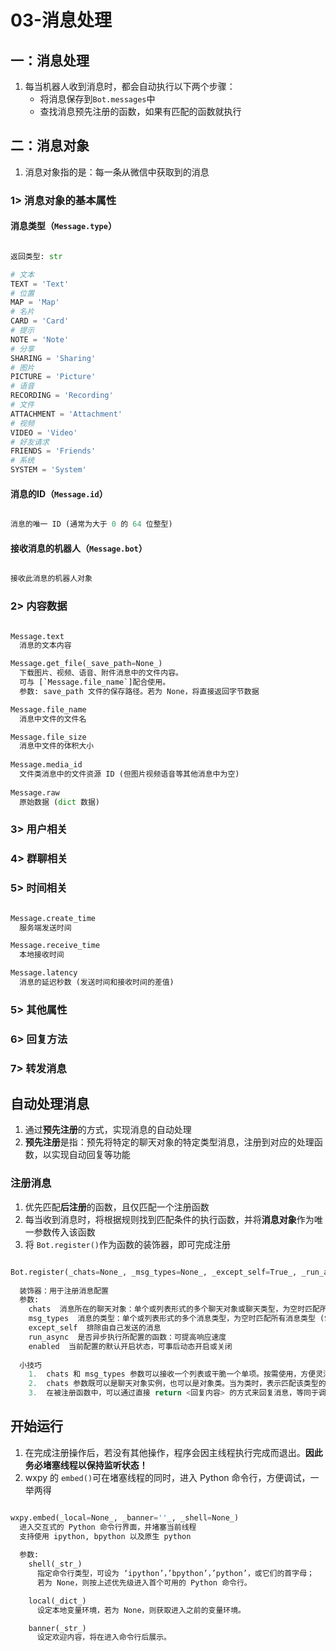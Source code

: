 # 03-消息处理


## 一：消息处理

1. 每当机器人收到消息时，都会自动执行以下两个步骤：
    + 将消息保存到`Bot.messages`中
    + 查找消息预先注册的函数，如果有匹配的函数就执行


## 二：消息对象

1. 消息对象指的是：每一条从微信中获取到的消息

### 1> 消息对象的基本属性

#### 消息类型（`Message.type`）
```python

返回类型: str

# 文本
TEXT = 'Text'
# 位置
MAP = 'Map'
# 名片
CARD = 'Card'
# 提示
NOTE = 'Note'
# 分享
SHARING = 'Sharing'
# 图片
PICTURE = 'Picture'
# 语音
RECORDING = 'Recording'
# 文件
ATTACHMENT = 'Attachment'
# 视频
VIDEO = 'Video'
# 好友请求
FRIENDS = 'Friends'
# 系统
SYSTEM = 'System'

```


#### 消息的ID（`Message.id`）
```python

消息的唯一 ID (通常为大于 0 的 64 位整型)

```

#### 接收消息的机器人（`Message.bot`）
```python

接收此消息的机器人对象

```

### 2> 内容数据

```python

Message.text
  消息的文本内容

Message.get_file(_save_path=None_)
  下载图片、视频、语音、附件消息中的文件内容。
  可与 [`Message.file_name`]配合使用。
  参数: save_path 文件的保存路径。若为 None，将直接返回字节数据

Message.file_name
  消息中文件的文件名

Message.file_size
  消息中文件的体积大小
  
Message.media_id
  文件类消息中的文件资源 ID (但图片视频语音等其他消息中为空)
  
Message.raw
  原始数据 (dict 数据)

```

### 3> 用户相关
### 4> 群聊相关
### 5> 时间相关
```python

Message.create_time
  服务端发送时间

Message.receive_time
  本地接收时间

Message.latency
  消息的延迟秒数 (发送时间和接收时间的差值)

```

### 5> 其他属性
### 6> 回复方法
### 7> 转发消息


## 自动处理消息

1. 通过**预先注册**的方式，实现消息的自动处理
2. **预先注册**是指：预先将特定的聊天对象的特定类型消息，注册到对应的处理函数，以实现自动回复等功能

### 注册消息

1. 优先匹配**后注册**的函数，且仅匹配一个注册函数
2. 每当收到消息时，将根据规则找到匹配条件的执行函数，并将**消息对象**作为唯一参数传入该函数
3. 将 `Bot.register()`作为函数的装饰器，即可完成注册

```python

Bot.register(_chats=None_, _msg_types=None_, _except_self=True_, _run_async=True_, _enabled=True_)
  
  装饰器：用于注册消息配置
  参数:
    chats  消息所在的聊天对象：单个或列表形式的多个聊天对象或聊天类型，为空时匹配所有聊天对象
    msg_types  消息的类型：单个或列表形式的多个消息类型，为空时匹配所有消息类型 (SYSTEM 类消息除外)
    except_self  排除由自己发送的消息
    run_async  是否异步执行所配置的函数：可提高响应速度
    enabled  当前配置的默认开启状态，可事后动态开启或关闭
    
  小技巧
    1.  chats 和 msg_types 参数可以接收一个列表或干脆一个单项。按需使用，方便灵活。
    2.  chats 参数既可以是聊天对象实例，也可以是对象类。当为类时，表示匹配该类型的所有聊天对象。
    3.  在被注册函数中，可以通过直接 return <回复内容> 的方式来回复消息，等同于调用 msg.reply(<回复内容>)。

```

## 开始运行

1. 在完成注册操作后，若没有其他操作，程序会因主线程执行完成而退出。**因此务必堵塞线程以保持监听状态！**
2. wxpy 的 `embed()`可在堵塞线程的同时，进入 Python 命令行，方便调试，一举两得

```python

wxpy.embed(_local=None_, _banner=''_, _shell=None_)
  进入交互式的 Python 命令行界面，并堵塞当前线程
  支持使用 ipython, bpython 以及原生 python
  
  参数:
    shell(_str_)
      指定命令行类型，可设为 ‘ipython’，’bpython’，’python’，或它们的首字母；
      若为 None，则按上述优先级进入首个可用的 Python 命令行。

    local(_dict_)
      设定本地变量环境，若为 None，则获取进入之前的变量环境。

    banner(_str_)
      设定欢迎内容，将在进入命令行后展示。

```
